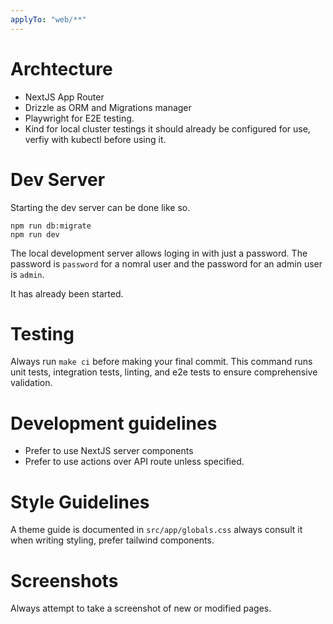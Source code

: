 ```yaml
---
applyTo: "web/**"
---
```


# Archtecture

- NextJS App Router
- Drizzle as ORM and Migrations manager
- Playwright for E2E testing.
- Kind for local cluster testings it should already be configured for use, verfiy with kubectl before using it.

# Dev Server

Starting the dev server can be done like so.

```
npm run db:migrate
npm run dev
```

The local development server allows loging in with just a password. The password is `password` for a nomral user and the password for an admin user is `admin`. 

It has already been started.

# Testing

Always run `make ci` before making your final commit. This command runs unit tests, integration tests, linting, and e2e tests to ensure comprehensive validation.

#  Development guidelines

- Prefer to use NextJS server components
- Prefer to use actions over API route unless specified.

# Style Guidelines

A theme guide is documented in `src/app/globals.css` always consult it when writing styling, prefer tailwind components.

# Screenshots

Always attempt to take a screenshot of new or modified pages.
